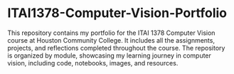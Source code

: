 # ITAI1378-Computer-Vision-Portfolio
This repository contains my portfolio for the ITAI 1378 Computer Vision course at Houston Community College. It includes all the assignments, projects, and reflections completed throughout the course. The repository is organized by module, showcasing my learning journey in computer vision, including code, notebooks, images, and resources.
